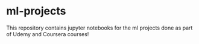 # ml-projects
This repository contains jupyter notebooks for the ml projects done as part of Udemy and Coursera courses!

